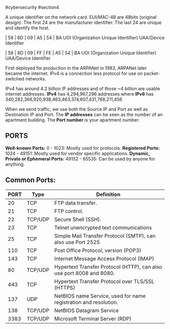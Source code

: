 #cybersecurity #section4 

A unique identifier on the network card.
EUI/MAC-48 are 48bits (original design).
	The first 24 are the manufacturer identifier.
	The last 24 are unique and identify the host.

<span class="yellow-bg"> | 58 | 8D | 09 </span> | <span class="blue-bg"> A5 | 54 | BA </span>
<span class="yellow-bg">UOI (Organization Unique Identifier)</span>  <span class="blue-bg">UAA/Device Identifier</span>

<span class="yellow-bg"> | 58 | 8D | 09 </span> | <span class="blue-bg"> FF | FE | A5 | 54 | BA </span>
<span class="yellow-bg">UOI (Organization Unique Identifier)</span>  <span class="blue-bg">UAA/Device Identifier</span>

First deployed for production in the ARPANet in 1983, ARPANet later became the internet.
IPv4 is a connection less protocol for use on packet-switched networks.

IPv4 has around 4.2 billion IP addresses and of those ~4 billion are usable internet addresses.
	**IPv4** has 4,294,967,296 addresses where 
	**IPv6** has 340,282,366,920,938,463,463,374,607,431,768,211,456

When we send traffic, we use both the Source IP and Port as well as Destination IP and Port.
The **IP addresses** can be seen as the number of an apartment building.
	The **Port number** is your apartment number.

## PORTS

**Well-known Ports:**
	0 - 1023: Mostly used for protocols.
**Registered Ports:**
	1024 - 49151: Mostly used for vendor specific applications.
**Dynamic, Private or Ephemeral Ports:**
	49152 - 65535: Can be used by anyone for anything.

## **Common Ports:**

| PORT | Type    | Definition                                                           |
| ---- | ------- | -------------------------------------------------------------------- |
| 20   | TCP     | FTP data transfer.                                                   |
| 21   | TCP     | FTP control.                                                         |
| 22   | TCP/UDP | Secure Shell (SSH).                                                  |
| 23   | TCP     | Telnet unencrypted text communications                               |
| 25   | TCP     | Simple Mail Transfer Protocol (SMTP), can also use Port 2525         |
| 110  | TCP     | Post Office Protocol, version (POP3)                                 |
| 143  | TCP     | Internet Message Access Protocol (IMAP)                              |
| 80   | TCP/UDP | Hypertext Transfer Protocol (HTTP), can also use port 8008 and 8080. |
| 443  | TCP     | Hypertext Transfer Protocol over TLS/SSL (HTTPS)                     |
| 137  | UDP     | NetBIOS name Service, used for name registration and resolution.     |
| 138  | TCP/UDP | NetBIOS Datagram Service                                             |
| 3383 | TCP/UDP | Microsoft Terminal Server (RDP)                                      |

